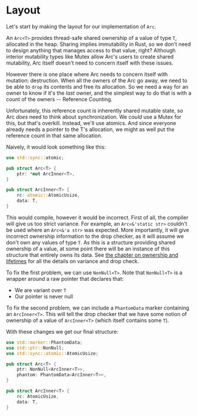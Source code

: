 # Layout

Let's start by making the layout for our implementation of `Arc`.

An `Arc<T>` provides thread-safe shared ownership of a value of type `T`,
allocated in the heap. Sharing implies immutability in Rust, so we don't need to
design anything that manages access to that value, right? Although interior
mutability types like Mutex allow Arc's users to create shared mutability, Arc
itself doesn't need to concern itself with these issues.

However there _is_ one place where Arc needs to concern itself with mutation:
destruction. When all the owners of the Arc go away, we need to be able to
`drop` its contents and free its allocation. So we need a way for an owner to
know if it's the _last_ owner, and the simplest way to do that is with a count
of the owners -- Reference Counting.

Unfortunately, this reference count is inherently shared mutable state, so Arc
_does_ need to think about synchronization. We _could_ use a Mutex for this, but
that's overkill. Instead, we'll use atomics. And since everyone already needs a
pointer to the T's allocation, we might as well put the reference count in that
same allocation.

Naively, it would look something like this:

```rust
use std::sync::atomic;

pub struct Arc<T> {
    ptr: *mut ArcInner<T>,
}

pub struct ArcInner<T> {
    rc: atomic::AtomicUsize,
    data: T,
}
```

This would compile, however it would be incorrect. First of all, the compiler
will give us too strict variance. For example, an `Arc<&'static str>` couldn't
be used where an `Arc<&'a str>` was expected. More importantly, it will give
incorrect ownership information to the drop checker, as it will assume we don't
own any values of type `T`. As this is a structure providing shared ownership of
a value, at some point there will be an instance of this structure that entirely
owns its data. See [the chapter on ownership and lifetimes](../ownership.md) for
all the details on variance and drop check.

To fix the first problem, we can use `NonNull<T>`. Note that `NonNull<T>` is a
wrapper around a raw pointer that declares that:

* We are variant over `T`
* Our pointer is never null

To fix the second problem, we can include a `PhantomData` marker containing an
`ArcInner<T>`. This will tell the drop checker that we have some notion of
ownership of a value of `ArcInner<T>` (which itself contains some `T`).

With these changes we get our final structure:

```rust
use std::marker::PhantomData;
use std::ptr::NonNull;
use std::sync::atomic::AtomicUsize;

pub struct Arc<T> {
    ptr: NonNull<ArcInner<T>>,
    phantom: PhantomData<ArcInner<T>>,
}

pub struct ArcInner<T> {
    rc: AtomicUsize,
    data: T,
}
```
